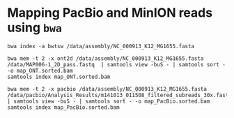 Mapping PacBio and MinION reads using `bwa`
=====================================

```
bwa index -a bwtsw /data/assembly/NC_000913_K12_MG1655.fasta
```
```
bwa mem -t 2 -x ont2d /data/assembly/NC_000913_K12_MG1655.fasta /data/MAP006-1_2D_pass.fastq  | samtools view -buS - | samtools sort - -o map_ONT.sorted.bam
samtools index map_ONT.sorted.bam
```

```
bwa mem -t 2 -x pacbio /data/assembly/NC_000913_K12_MG1655.fasta /data/pacbio/Analysis_Results/m141013_011508_filtered_subreads_30x.fastq  | samtools view -buS - | samtools sort - -o map_PacBio.sorted.bam
samtools index map_PacBio.sorted.bam
```


